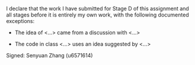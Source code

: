 I declare that the work I have submitted for Stage D of this assignment and all stages before it is entirely my own work, with the following documented exceptions:

* The idea of <...> came from a discussion with <...>

* The code in class <...> uses an idea suggested by <...>

Signed: Senyuan Zhang (u6571614)
